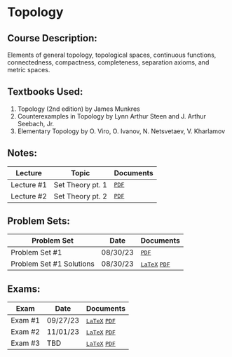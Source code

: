 # Topology
## Course Description: 
Elements of general topology, topological spaces, continuous functions, connectedness, compactness, completeness, separation axioms, and metric spaces.

## Textbooks Used:
1. Topology (2nd edition) by James Munkres
2. Counterexamples in Topology by Lynn Arthur Steen and J. Arthur Seebach, Jr.
3. Elementary Topology by O. Viro, O. Ivanov, N. Netsvetaev, V. Kharlamov

## Notes:
| Lecture | Topic | Documents |
| ------- | ----- | --------- |
| Lecture #1 | Set Theory pt. 1 | <kbd>[PDF](https://github.com/hunterjmatthews/Undergraduate-Classes/blob/main/Topology/Notes/Lecture%201/Chapter%201%20-%20Set%20Theory.pdf)</kbd> |
| Lecture #2 | Set Theory pt. 2 | <kbd>[PDF](https://github.com/hunterjmatthews/Undergraduate-Classes/blob/main/Topology/Notes/Lecture%201/Chapter%201%20-%20Set%20Theory.pdf)</kbd> |

## Problem Sets:
| Problem Set | Date | Documents |
| -------- | ---- | ---------- |
| Problem Set #1 | 08/30/23 | <kbd>[PDF](https://github.com/hunterjmatthews/Undergraduate-Classes/blob/main/Topology/Problem%20Sets/Problem%20Set%201/Problem%20Set%201.pdf)</kbd> |
| Problem Set #1 Solutions | 08/30/23 | <kbd>[LaTeX]()</kbd> <kbd>[PDF]()</kbd> |

## Exams:
| Exam | Date | Documents |
| ---- | ---- | --------- |
| Exam #1 | 09/27/23 | <kbd>[LaTeX]()</kbd> <kbd>[PDF]()</kbd> |
| Exam #2 | 11/01/23 | <kbd>[LaTeX]()</kbd> <kbd>[PDF]()</kbd> |
| Exam #3 | TBD | <kbd>[LaTeX]()</kbd> <kbd>[PDF]()</kbd> |
